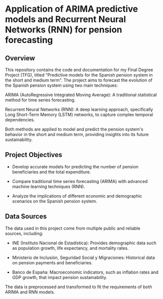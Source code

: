 # Application of ARIMA predictive models and Recurrent Neural Networks (RNN) for pension forecasting

## Overview
This repository contains the code and documentation for my Final Degree Project (TFG), titled "Predictive models for the Spanish pension system in the short and medium term". The project aims to forecast the evolution of the Spanish pension system using two main techniques:

ARIMA (AutoRegressive Integrated Moving Average): A traditional statistical method for time series forecasting.

Recurrent Neural Networks (RNN): A deep learning approach, specifically Long Short-Term Memory (LSTM) networks, to capture complex temporal dependencies.

Both methods are applied to model and predict the pension system's behavior in the short and medium term, providing insights into its future sustainability.

## Project Objectives
- Develop accurate models for predicting the number of pension beneficiaries and the total expenditure.

- Compare traditional time series forecasting (ARIMA) with advanced machine learning techniques (RNN).

- Analyze the implications of different economic and demographic scenarios on the Spanish pension system.

## Data Sources
The data used in this project come from multiple public and reliable sources, including:

- INE (Instituto Nacional de Estadística): Provides demographic data such as population growth, life expectancy, and mortality rates.

- Ministerio de Inclusión, Seguridad Social y Migraciones: Historical data on pension payments and beneficiaries.

- Banco de España: Macroeconomic indicators, such as inflation rates and GDP growth, that impact pension sustainability.

The data is preprocessed and transformed to fit the requirements of both ARIMA and RNN models.
